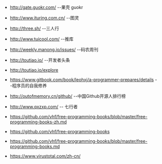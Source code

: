 * http://gate.guokr.com/ --果壳 guokr
* http://www.ituring.com.cn/ --图灵
* http://three.sh/ --三人行
* http://www.tuicool.com/ --推库
* http://weekly.manong.io/issues/ --码农周刊
* http://toutiao.io/  --开发者头条
* http://toutiao.io/explore
* https://www.gitbook.com/book/leohxj/a-programmer-prepares/details --程序员的自我修养
* http://outofmemory.cn/github/ --中国Github开源人排行榜
* http://www.qxzxp.com/         -- 七行者
* https://github.com/vhf/free-programming-books/blob/master/free-programming-books-zh.md
* https://github.com/vhf/free-programming-books
* https://github.com/vhf/free-programming-books/blob/master/free-programming-books.md

* https://www.virustotal.com/zh-cn/
